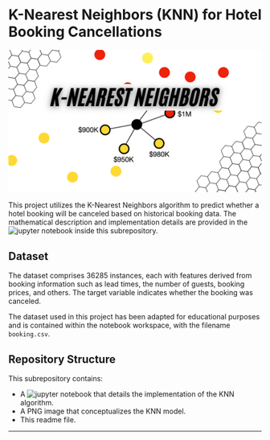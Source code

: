 # K-Nearest Neighbors (KNN) for Hotel Booking Cancellations

![KNN Model](KNN_Model.png)

This project utilizes the K-Nearest Neighbors algorithm to predict whether a hotel booking will be canceled based on historical booking data. The mathematical description and implementation details are provided in the ![jupyter notebook](KNN.ipynb) inside this subrepository.

## Dataset
The dataset comprises 36285 instances, each with features derived from booking information such as lead times, the number of guests, booking prices, and others. The target variable indicates whether the booking was canceled.

The dataset used in this project has been adapted for educational purposes and is contained within the notebook workspace, with the filename `booking.csv`.

## Repository Structure
This subrepository contains:
* A ![jupyter notebook](KNN_Hotel_Cancellations.ipynb) that details the implementation of the KNN algorithm.
* A PNG image that conceptualizes the KNN model.
* This readme file.

---
